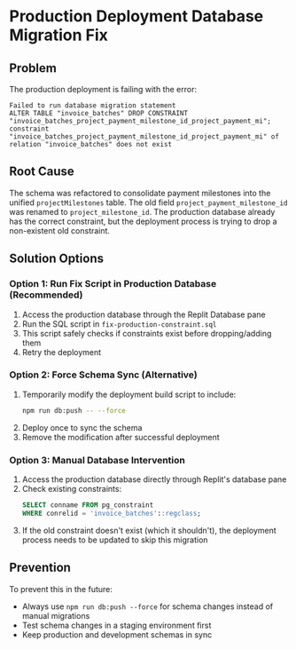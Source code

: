 # Production Deployment Database Migration Fix

## Problem
The production deployment is failing with the error:
```
Failed to run database migration statement
ALTER TABLE "invoice_batches" DROP CONSTRAINT "invoice_batches_project_payment_milestone_id_project_payment_mi";
constraint "invoice_batches_project_payment_milestone_id_project_payment_mi" of relation "invoice_batches" does not exist
```

## Root Cause
The schema was refactored to consolidate payment milestones into the unified `projectMilestones` table. The old field `project_payment_milestone_id` was renamed to `project_milestone_id`. The production database already has the correct constraint, but the deployment process is trying to drop a non-existent old constraint.

## Solution Options

### Option 1: Run Fix Script in Production Database (Recommended)
1. Access the production database through the Replit Database pane
2. Run the SQL script in `fix-production-constraint.sql`
3. This script safely checks if constraints exist before dropping/adding them
4. Retry the deployment

### Option 2: Force Schema Sync (Alternative)
1. Temporarily modify the deployment build script to include:
   ```bash
   npm run db:push -- --force
   ```
2. Deploy once to sync the schema
3. Remove the modification after successful deployment

### Option 3: Manual Database Intervention
1. Access the production database directly through Replit's database pane
2. Check existing constraints:
   ```sql
   SELECT conname FROM pg_constraint 
   WHERE conrelid = 'invoice_batches'::regclass;
   ```
3. If the old constraint doesn't exist (which it shouldn't), the deployment process needs to be updated to skip this migration

## Prevention
To prevent this in the future:
- Always use `npm run db:push --force` for schema changes instead of manual migrations
- Test schema changes in a staging environment first
- Keep production and development schemas in sync
